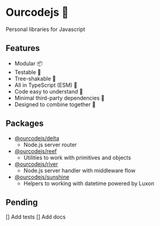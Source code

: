 # Ourcodejs 🎒

Personal libraries for Javascript

## Features

- Modular 📦
- Testable 🧪
- Tree-shakable 🌳
- All in TypeScript (ESM) 💙
- Code easy to understand 🧐
- Minimal third-party dependencies 🤏
- Designed to combine together 🤝

## Packages

- [@ourcodejs/delta](https://github.com/jacsamg/ourcodejs/tree/master/packages/delta)
  - Node.js server router
- [@ourcodejs/reef](https://github.com/jacsamg/ourcodejs/tree/master/packages/reef)
  - Utilities to work with primitives and objects
- [@ourcodejs/river](https://github.com/jacsamg/ourcodejs/tree/master/packages/river)
  - Node.js server handler with middleware flow
- [@ourcodejs/sunshine](https://github.com/jacsamg/ourcodejs/tree/master/packages/sunshine)
  - Helpers to working with datetime powered by Luxon

## Pending

[] Add tests
[] Add docs
